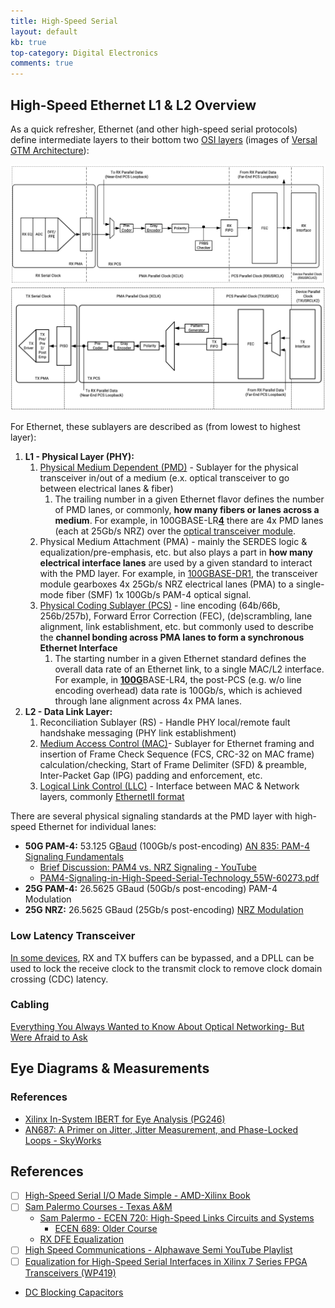 ```yaml
---
title: High-Speed Serial
layout: default
kb: true
top-category: Digital Electronics
comments: true
---
```


## High-Speed Ethernet L1 & L2 Overview

As a quick refresher, Ethernet (and other high-speed serial protocols) define intermediate layers to their bottom two [OSI layers](https://en.wikipedia.org/wiki/OSI_model) (images of [Versal GTM Architecture](https://www.xilinx.com/support/documentation/user_guides/ug581-ultrascale-gtm-transceivers.pdf)):

![RX GTM Overview](./RX_GTM.png)
![TX GTM Overview](./TX_GTM.png)

For Ethernet, these sublayers are described as (from lowest to highest layer):

1. **L1 - Physical Layer (PHY):**
    1. [Physical Medium Dependent (PMD)](https://en.wikipedia.org/wiki/Physical_medium_dependent) - Sublayer for the physical transceiver in/out of a medium (e.x. optical transceiver to go between electrical lanes & fiber)
        1. The trailing number in a given Ethernet flavor defines the number of PMD lanes, or commonly, **how many fibers or lanes across a medium**. For example, in 100GBASE-LR<ins><b>4</b></ins> there are 4x PMD lanes (each at 25Gb/s NRZ) over the [optical transceiver module](https://www.fs.com/products/39025.html).
    2. Physical Medium Attachment (PMA) - mainly the SERDES logic & equalization/pre-emphasis, etc. but also plays a part in **how many electrical interface lanes** are used by a given standard to interact with the PMD layer. For example, in [100GBASE-DR1](https://www.fs.com/products/97849.html), the transceiver module gearboxes 4x 25Gb/s NRZ electrical lanes (PMA) to a single-mode fiber (SMF) 1x 100Gb/s PAM-4 optical signal.
    3. [Physical Coding Sublayer (PCS)](https://en.wikipedia.org/wiki/Physical_coding_sublayer) - line encoding (64b/66b, 256b/257b), Forward Error Correction (FEC), (de)scrambling, lane alignment, link establishment, etc. but commonly used to describe the **channel bonding across PMA lanes to form a synchronous Ethernet Interface**
        1. The starting number in a given Ethernet standard defines the overall data rate of an Ethernet link, to a single MAC/L2 interface. For example, in <ins><b>100G</b></ins>BASE-LR4, the post-PCS (e.g. w/o line encoding overhead) data rate is 100Gb/s, which is achieved through lane alignment across 4x PMA lanes.
2. **L2 - Data Link Layer:**
    1. Reconciliation Sublayer (RS) - Handle PHY local/remote fault handshake messaging (PHY link establishment)
    2. [Medium Access Control (MAC)](https://en.wikipedia.org/wiki/Medium_access_control)- Sublayer for Ethernet framing and insertion of Frame Check Sequence (FCS, CRC-32 on MAC frame) calculation/checking, Start of Frame Delimiter (SFD) & preamble, Inter-Packet Gap (IPG) padding and enforcement, etc.
    3. [Logical Link Control (LLC)](https://en.wikipedia.org/wiki/Logical_link_control) - Interface between MAC & Network layers, commonly [EthernetII format](https://en.wikipedia.org/wiki/Ethernet_frame#Ethernet_II)

There are several physical signaling standards at the PMD layer with high-speed Ethernet for individual lanes:

* **50G PAM-4:** 53.125 G[Baud](https://en.wikipedia.org/wiki/Baud) (100Gb/s post-encoding) [AN 835: PAM-4 Signaling Fundamentals](https://www.intel.com/content/dam/www/programmable/us/en/pdfs/literature/an/an835.pdf)
  + [Brief Discussion: PAM4 vs. NRZ Signaling - YouTube](https://www.youtube.com/watch?v=KlF7qKCQ9Ps)
  + [PAM4-Signaling-in-High-Speed-Serial-Technology_55W-60273.pdf](https://download.tek.com/document/PAM4-Signaling-in-High-Speed-Serial-Technology_55W-60273.pdf)
* **25G PAM-4:** 26.5625 GBaud (50Gb/s post-encoding) PAM-4 Modulation
* **25G NRZ:** 26.5625 GBaud (25Gb/s post-encoding) [NRZ Modulation](https://en.wikipedia.org/wiki/Non-return-to-zero)


### Low Latency Transceiver

[In some devices](https://www.xilinx.com/developer/articles/low-latency-transceiver-designs-for-fintech.html), RX and TX buffers can be bypassed, and a DPLL can be used to lock the receive clock to the transmit clock to remove clock domain crossing (CDC) latency.


### Cabling

[Everything You Always Wanted to Know About Optical Networking- But Were Afraid to Ask](https://www.nanog.org/sites/default/files/2_Steenbergen_Tutorial_New_And_v2.pdf)

## Eye Diagrams & Measurements

### References

* [Xilinx In-System IBERT for Eye Analysis (PG246)](https://www.xilinx.com/support/documents/ip_documentation/in_system_ibert/v1_0/pg246-in-system-ibert.pdf)
* [AN687: A Primer on Jitter, Jitter Measurement, and Phase-Locked Loops - SkyWorks](https://www.skyworksinc.com/-/media/Skyworks/SL/documents/public/application-notes/AN687.pdf)


## References

* [ ] [High-Speed Serial I/O Made Simple - AMD-Xilinx Book](https://www.xilinx.com/publications/archives/books/serialio.pdf)
* [ ] [Sam Palermo Courses - Texas A&M](https://people.engr.tamu.edu/spalermo/teaching.html)
  + [Sam Palermo - ECEN 720: High-Speed Links Circuits and Systems](https://people.engr.tamu.edu/spalermo/ecen720.html)
    - [ECEN 689: Older Course](https://people.engr.tamu.edu/spalermo/ecen689_spring2010.html)
  + [RX DFE Equalization](https://people.engr.tamu.edu/spalermo/ecen689/lecture19_ee689_rx_dfe_eq.pdf)
* [ ] [High Speed Communications - Alphawave Semi YouTube Playlist](https://www.youtube.com/playlist?list=PLXWdf7T6k6P38IYQHRfp-gYC0oOJSy_6m)
* [ ] [Equalization for High-Speed Serial Interfaces in Xilinx 7 Series FPGA Transceivers (WP419)](https://docs.amd.com/v/u/en-US/wp419-7Series-XCVR-Equalization)
* [DC Blocking Capacitors](http://www.sigcon.com/Pubs/news/7_08.htm)

